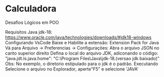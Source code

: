 # Calculadora
Desafios Lógicos em POO

Requisitos
    Java jdk-18: https://www.oracle.com/java/technologies/downloads/#jdk18-windows
Configurando VsCode
    Baixe e Habilite a extensão: Extension Pack for Java
    Vá para Arquivo -> Preferencias -> Configurações: Abra o arquivo JSON no canto superior direito
        Defina o local do arquivo JDK, adiconando o código:
             "java.jdt.ls.java.home": "C:\\Program Files\\Java\\jdk-18.(versao jdk baixado)"
            Obs: No exemplo, o diretorio estipulado para o jdk é o padrão.
Executando
   Selecione o arquivo no Explorador, aperte"F5" e selecione 'JAVA'
